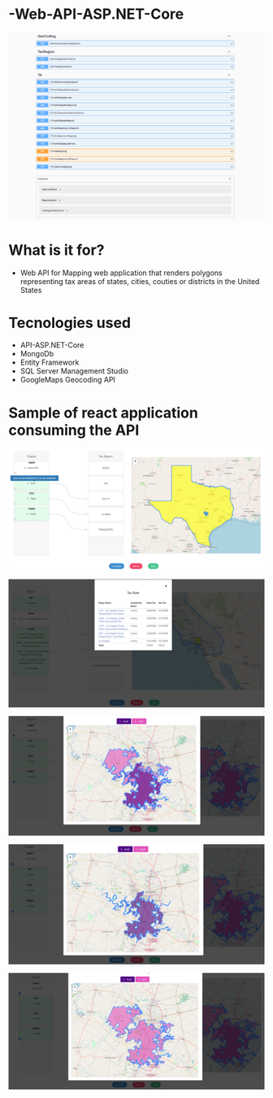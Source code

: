 # -Web-API-ASP.NET-Core


![](https://github.com/funakoshiapi/-Web-API-ASP.NET-Core/blob/main/EndPoints.PNG)

# What is it for?

- Web API for Mapping web application that renders polygons representing tax areas of states, cities, couties or districts in the United States

# Tecnologies used 
 - API-ASP.NET-Core
 - MongoDb
 - Entity Framework
 - SQL Server Management Studio
 - GoogleMaps Geocoding API
 
# Sample of react application consuming the API

![](https://github.com/funakoshiapi/-Web-API-ASP.NET-Core/blob/main/mappingScreen%20(2).png)

![](https://github.com/funakoshiapi/-Web-API-ASP.NET-Core/blob/main/apiTaxRateData.png)

![](https://github.com/funakoshiapi/-Web-API-ASP.NET-Core/blob/main/comparissonscreen.png)

![](https://github.com/funakoshiapi/-Web-API-ASP.NET-Core/blob/main/comparisonScreen1.png)

![](https://github.com/funakoshiapi/-Web-API-ASP.NET-Core/blob/main/comparisonScreen2.png)




